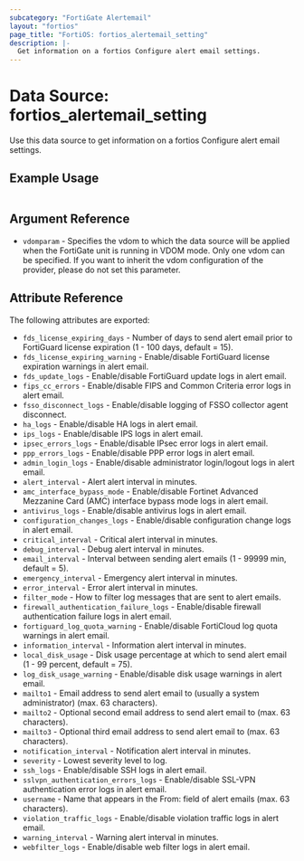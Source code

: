 ```yaml
---
subcategory: "FortiGate Alertemail"
layout: "fortios"
page_title: "FortiOS: fortios_alertemail_setting"
description: |-
  Get information on a fortios Configure alert email settings.
---
```


# Data Source: fortios_alertemail_setting
Use this data source to get information on a fortios Configure alert email settings.


## Example Usage

```hcl

```

## Argument Reference

* `vdomparam` - Specifies the vdom to which the data source will be applied when the FortiGate unit is running in VDOM mode. Only one vdom can be specified. If you want to inherit the vdom configuration of the provider, please do not set this parameter.

## Attribute Reference

The following attributes are exported:

* `fds_license_expiring_days` - Number of days to send alert email prior to FortiGuard license expiration (1 - 100 days, default = 15).
* `fds_license_expiring_warning` - Enable/disable FortiGuard license expiration warnings in alert email.
* `fds_update_logs` - Enable/disable FortiGuard update logs in alert email.
* `fips_cc_errors` - Enable/disable FIPS and Common Criteria error logs in alert email.
* `fsso_disconnect_logs` - Enable/disable logging of FSSO collector agent disconnect.
* `ha_logs` - Enable/disable HA logs in alert email.
* `ips_logs` - Enable/disable IPS logs in alert email.
* `ipsec_errors_logs` - Enable/disable IPsec error logs in alert email.
* `ppp_errors_logs` - Enable/disable PPP error logs in alert email.
* `admin_login_logs` - Enable/disable administrator login/logout logs in alert email.
* `alert_interval` - Alert alert interval in minutes.
* `amc_interface_bypass_mode` - Enable/disable Fortinet Advanced Mezzanine Card (AMC) interface bypass mode logs in alert email.
* `antivirus_logs` - Enable/disable antivirus logs in alert email.
* `configuration_changes_logs` - Enable/disable configuration change logs in alert email.
* `critical_interval` - Critical alert interval in minutes.
* `debug_interval` - Debug alert interval in minutes.
* `email_interval` - Interval between sending alert emails (1 - 99999 min, default = 5).
* `emergency_interval` - Emergency alert interval in minutes.
* `error_interval` - Error alert interval in minutes.
* `filter_mode` - How to filter log messages that are sent to alert emails.
* `firewall_authentication_failure_logs` - Enable/disable firewall authentication failure logs in alert email.
* `fortiguard_log_quota_warning` - Enable/disable FortiCloud log quota warnings in alert email.
* `information_interval` - Information alert interval in minutes.
* `local_disk_usage` - Disk usage percentage at which to send alert email (1 - 99 percent, default = 75).
* `log_disk_usage_warning` - Enable/disable disk usage warnings in alert email.
* `mailto1` - Email address to send alert email to (usually a system administrator) (max. 63 characters).
* `mailto2` - Optional second email address to send alert email to (max. 63 characters).
* `mailto3` - Optional third email address to send alert email to (max. 63 characters).
* `notification_interval` - Notification alert interval in minutes.
* `severity` - Lowest severity level to log.
* `ssh_logs` - Enable/disable SSH logs in alert email.
* `sslvpn_authentication_errors_logs` - Enable/disable SSL-VPN authentication error logs in alert email.
* `username` - Name that appears in the From: field of alert emails (max. 63 characters).
* `violation_traffic_logs` - Enable/disable violation traffic logs in alert email.
* `warning_interval` - Warning alert interval in minutes.
* `webfilter_logs` - Enable/disable web filter logs in alert email.
